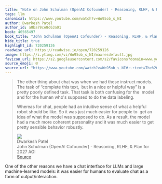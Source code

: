 ```yaml
---
title: "Note on John Schulman (OpenAI Cofounder) - Reasoning, RLHF, & Plan for 2027 AGI via Dwarkesh Patel"
tags: llm
canonical: https://www.youtube.com/watch?v=Wo95ob_s_NI
author: Dwarkesh Patel
author_id: a0ba79ce8d63a01
book: 40565497
book_title: "John Schulman (OpenAI Cofounder) - Reasoning, RLHF, & Plan for 2027 AGI"
hide_title: true
highlight_id: 720259126
readwise_url: https://readwise.io/open/720259126
image: https://i.ytimg.com/vi/Wo95ob_s_NI/maxresdefault.jpg
favicon_url: https://s2.googleusercontent.com/s2/favicons?domain=www.youtube.com
source_emoji: 🌐
source_url: "https://www.youtube.com/watch?v=Wo95ob_s_NI#:~:text=The%20other%20thing,sensible%20behavior%20robustly."
---
```


> The other thing about chat was when we had these instruct models. The task of “complete this text,  but in a nice or helpful way” is a pretty poorly defined task. That task is both confusing for the  model and for the human who's supposed to do the data labeling.
> 
> Whereas for chat, people had an intuitive sense of what a helpful robot should be like. So it was just much easier for people to  get an idea of what the model was supposed to do. As a result, the model had a much more coherent personality and it was much easier to get pretty sensible behavior robustly.
> <div class="quoteback-footer"><div class="quoteback-avatar"><img class="mini-favicon" src="https://s2.googleusercontent.com/s2/favicons?domain=www.youtube.com"></div><div class="quoteback-metadata"><div class="metadata-inner"><span style="display:none">FROM:</span><div aria-label="Dwarkesh Patel" class="quoteback-author"> Dwarkesh Patel</div><div aria-label="John Schulman (OpenAI Cofounder) - Reasoning, RLHF, & Plan for 2027 AGI" class="quoteback-title"> John Schulman (OpenAI Cofounder) - Reasoning, RLHF, & Plan for 2027 AGI</div></div></div><div class="quoteback-backlink"><a target="_blank" aria-label="go to the full text of this quotation" rel="noopener" href="https://www.youtube.com/watch?v=Wo95ob_s_NI#:~:text=The%20other%20thing,sensible%20behavior%20robustly." class="quoteback-arrow"> Source</a></div></div>

One of the other reasons we have a chat interface for LLMs and large machine-learned models: it was easier for humans to evaluate chat as a form of output/interaction.